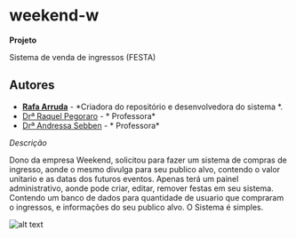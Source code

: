 # weekend-w

**Projeto**

Sistema de venda de ingressos (FESTA)

## Autores ##

- **[Rafa Arruda](https://github.com/mazarafa)** - *Criadora do repositório e desenvolvedora do sistema *.
- [Drª Raquel Pegoraro](https://github.com/raquelpegoraro) - * Professora*
- [Drª Andressa Sebben](https://github.com/asebben) - * Professora*


*Descrição*

Dono da empresa Weekend, solicitou para fazer um sistema de compras de ingresso, aonde o mesmo divulga para seu publico alvo, contendo o valor unitario e as datas dos futuros eventos. Apenas terá um painel administrativo, aonde pode criar, editar, remover festas em seu sistema. Contendo um banco de dados para quantidade de usuario que compraram o ingressos, e informações do seu publico alvo. O Sistema é simples.

![alt text](https://github.com/mazarafa/weekend-w/blob/master/Img/vintage/banner_vintage.jpeg)


